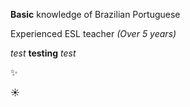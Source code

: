 __Basic__ knowledge of Brazilian Portuguese 

Experienced ESL teacher *(Over 5 years)*

*test* **testing** _test_ 

:sparkles:

:sunny:
